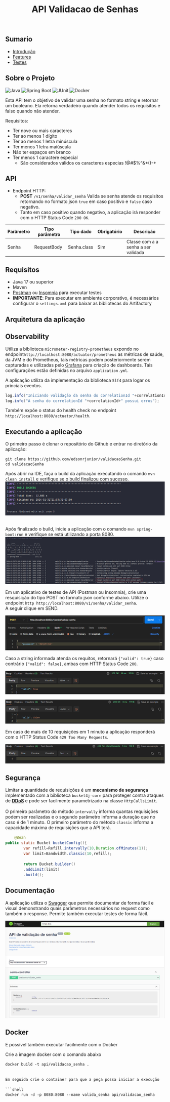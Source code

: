 <h1 align="center"> API Validacao de Senhas </h1> <br>

## Sumario

- [Introdução](#introdução)
- [Features](#features)
- [Testes](#testes)

## Sobre o Projeto

![Java](https://img.shields.io/badge/Java-ED8B00?style=for-the-badge&logo=openjdk&logoColor=white)
![Spring Boot](https://img.shields.io/badge/Spring_Boot-F2F4F9?style=for-the-badge&logo=spring-boot)
![JUnit](https://img.shields.io/badge/Junit5-25A162?style=for-the-badge&logo=junit5&logoColor=white)
![Docker](https://img.shields.io/badge/Docker-2CA5E0?style=for-the-badge&logo=docker&logoColor=white)

Esta API tem o objetivo de validar uma senha no formato string e retornar um booleano. Ela retorna verdadeiro quando
atender todos os requisitos e falso quando não atender.

Requisitos:

- Ter nove ou mais caracteres
- Ter ao menos 1 dígito
- Ter ao menos 1 letra minúscula
- Ter menos 1 letra maiúscula
- Não ter espaços em branco
- Ter menos 1 caractere especial
    - São considerados válidos os caracteres especias !@#$%^&*()-+

## API

* Endpoint HTTP:
    - **POST** ``/v1/senha/validar_senha`` Valida se senha atende os requisitos retornando no formato json ``true`` em caso positivo e ``false`` caso negativo.
    - Tanto em caso positivo quando negativo, a aplicação irá responder com o HTTP Status Code ```200 OK```.

| Parâmetro | Tipo parâmetro | Tipo dado   | Obrigatório | Descrição                           |
|-----------|----------------|-------------|-------------|-------------------------------------|
| Senha     | RequestBody    | Senha.class | Sim         | Classe com a a senha a ser validada |

## Requisitos

* Java 17 ou superior
* Maven
* [Postman](https://www.postman.com/) ou [Insomnia](https://insomnia.rest/products/insomnia) para executar testes
* __IMPORTANTE__: Para executar em ambiente corporativo, é necessários configurar o ``settings.xml`` para baixar as
  bibliotecas do Artifactory

## Arquitetura da aplicação


## Observability

Utiliza a biblioteca ``micrometer-registry-prometheus``
expondo no endpoint``http://localhost:8080/actuator/prometheus`` as métricas de saúde, da JVM e do Prometheus, tais 
métricas podem posteriormente serem capturadas e utilizadas pelo [Grafana](https://grafana.com/) para criação de
dashboards.
Tais configurações estão definidas no arquivo ``application.yml``. 


A aplicação utiliza da implementação da biblioteca ``Slf4`` para logar os princiais eventos.

```java
log.info("Iniciando validação da senha do correlationId "+correlationId);
log.info("A senha do correlationId "+correlationId+" possui erros");
```
Também expõe o status do health check no endpoint ``http://localhost:8080/actuator/health``.

## Executando a aplicação

O primeiro passo é clonar o repositório do Github e entrar no diretório da aplicação:

```shell
git clone https://github.com/edsonrjunior/validacaoSenha.git
cd validacaoSenha
```

Após abrir na IDE, faça o build da aplicação executando o comando ``mvn clean install`` e verifique se o build finalizou
com sucesso.
![Img Sucesso Build](img_build_sucess.png)

<br>Após finalizado o build, inicie a aplicação com o comando ``mvn spring-boot:run`` e verifique se está utilizando
a porta 8080.
![Img App Start Up](img_start_up_app.png)

Em um aplicativo de testes de API (Postman ou Insomnia), crie uma resquisição do tipo POST no formato json conforme
abaixo. Utilize o endpoint ```http http://localhost:8080/v1/senha/validar_senha```. <br> A seguir clique em SEND.

![Img Postman Request](img_postman_resquest.png)

Caso a string informada atenda os requitos, retornará ```{"valid": true}``` caso contrário ```{"valid": false}```,
ambas com HTTP Status Code ```200```.

![Img Postman Response true](img_postman_response.png)

![Img Postman Response False](img_postman_response_false.png)

Em caso de mais de 10 requisições em 1 minuto a aplicação responderá com o HTTP Status Code ```429 Too Many Requests```.

![Img Postman Response 429](img_postman_response_429.png)

## Segurança

Limitar a quantidade de requisições é um __mecanismo de segurança__ implementado com a biblioteca ```bucket4j-core```
para proteger contra ataques de
[__DDoS__](https://www.microsoft.com/pt-br/security/business/security-101/what-is-a-ddos-attack) e pode
ser facilmente parametrizado na classe ```HttpCallsLimit```.
<br><br>O primeiro parâmetro do método ```intervally``` informa quantas requisições podem ser realizadas e o segundo
parâmetro informa a duração que no caso é de 1 minuto. O primeiro parâmetro do método ```classic``` informa a
capacidade máxima de requisições que a API terá.

```java
    @Bean
public static Bucket bucketConfig(){
        var refill=Refill.intervally(10,Duration.ofMinutes(1));
        var limit=Bandwidth.classic(10,refill);

        return Bucket.builder()
        .addLimit(limit)
        .build();
```

## Documentação

A aplicação utiliza o [Swagger](https://swagger.io/) que permite documentar de forma fácil e visual demonstrando
quais parâmetros necessários no request como também o response. Permite também executar testes de forma fácil.

![Img Sucesso Build](img_swagger.png)

## Docker

E possível também executar facilmente com o Docker

Crie a imagem docker com o comando abaixo

```shell 
docker build -t api/validacao_senha .


Em seguida crie o container para que a peça possa iniciar a execução

```shell 
docker run -d -p 8080:8080 --name valida_senha api/validacao_senha
```
